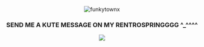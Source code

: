 <p align="center"> <img src="https://komarev.com/ghpvc/?username=funkytownx&label=Profile%20views!!&color=817778&style=square" alt="funkytownx" /> </p>
<h3 align="center"> SEND ME A KUTE MESSAGE ON MY RENTROSPRINGGGG ^_^^^^ </h3>
<p align="center"> <img src="https://media1.tenor.com/m/0hdA1Ri-zPIAAAAd/shuake-persona-5.gif" /> </p>
